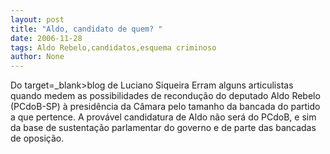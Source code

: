 ```yaml
---
layout: post
title: "Aldo, candidato de quem? "
date: 2006-11-28
tags: Aldo Rebelo,candidatos,esquema criminoso
author: None
---
```

Do 
 target=_blank>blog de Luciano Siqueira
Erram alguns articulistas quando medem as possibilidades de recondução do deputado Aldo Rebelo (PCdoB-SP) à presidência da Câmara pelo tamanho da bancada do partido a que pertence.
A provável candidatura de Aldo não será do PCdoB, e sim da base de sustentação parlamentar do governo e de parte das bancadas de oposição. 